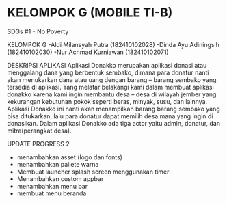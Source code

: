 # KELOMPOK G (MOBILE TI-B)

SDGs #1 - No Poverty

KELOMPOK G
-Aldi Milansyah Putra (182410102028)
-Dinda Ayu Adiningsih (182410102030)
-Nur Achmad Kurniawan (182410102071)

DESKRIPSI APLIKASI
Aplikasi Donakko merupakan aplikasi donasi atau menggalang dana yang berbentuk sembako, dimana para donatur nanti akan menukarkan dana atau uang dengan barang – barang sembako yang tersedia di aplikasi. Yang melatar belakangi kami dalam membuat aplikasi donakko karena kami ingin membantu desa – desa di wilayah jember yang kekurangan kebutuhan pokok seperti beras, minyak, susu, dan lainnya. Aplikasi Donakko ini nanti akan menampilkan barang barang sembako yang bisa ditukarkan, lalu para donatur dapat memilih desa mana yang ingin di donasikan. Dalam aplikasi Donakko ada tiga actor yaitu admin, donatur, dan mitra(perangkat desa). 

UPDATE PROGRESS 2
- menambahkan asset (logo dan fonts)
- menambahkan pallete warna
- Membuat launcher splash screen menggunakan timer
- Menambahkan custom appbar
- menambahkan menu bar
- membuat menu beranda
